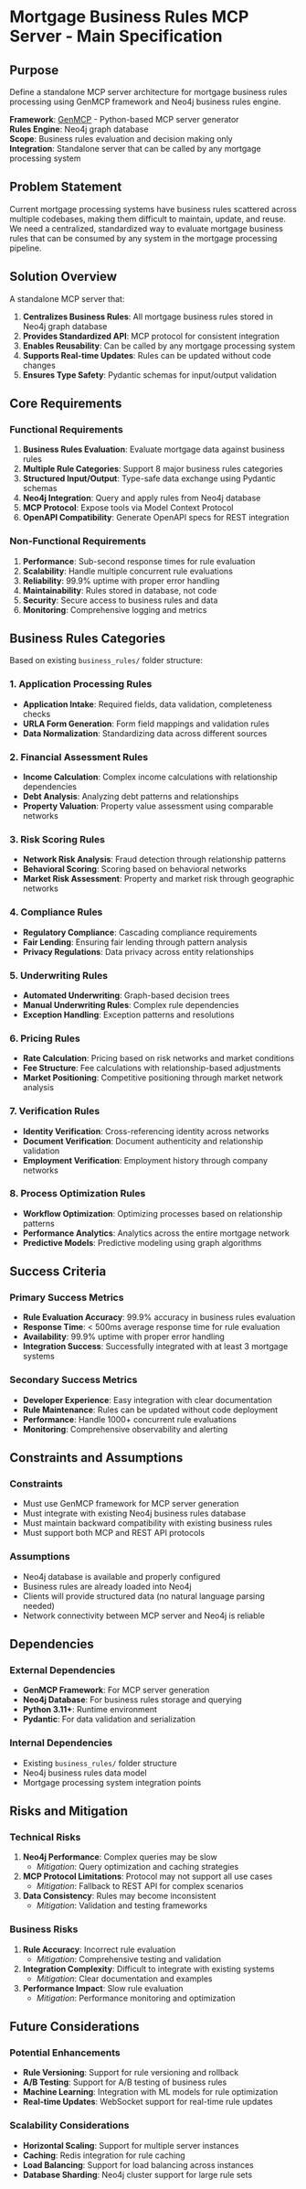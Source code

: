 # Mortgage Business Rules MCP Server - Main Specification

## Purpose

Define a standalone MCP server architecture for mortgage business rules processing using GenMCP framework and Neo4j business rules engine.

**Framework**: [GenMCP](https://github.com/genmcp/gen-mcp) - Python-based MCP server generator  
**Rules Engine**: Neo4j graph database  
**Scope**: Business rules evaluation and decision making only  
**Integration**: Standalone server that can be called by any mortgage processing system  

## Problem Statement

Current mortgage processing systems have business rules scattered across multiple codebases, making them difficult to maintain, update, and reuse. We need a centralized, standardized way to evaluate mortgage business rules that can be consumed by any system in the mortgage processing pipeline.

## Solution Overview

A standalone MCP server that:

1. **Centralizes Business Rules**: All mortgage business rules stored in Neo4j graph database
2. **Provides Standardized API**: MCP protocol for consistent integration
3. **Enables Reusability**: Can be called by any mortgage processing system
4. **Supports Real-time Updates**: Rules can be updated without code changes
5. **Ensures Type Safety**: Pydantic schemas for input/output validation

## Core Requirements

### Functional Requirements

1. **Business Rules Evaluation**: Evaluate mortgage data against business rules
2. **Multiple Rule Categories**: Support 8 major business rules categories
3. **Structured Input/Output**: Type-safe data exchange using Pydantic schemas
4. **Neo4j Integration**: Query and apply rules from Neo4j database
5. **MCP Protocol**: Expose tools via Model Context Protocol
6. **OpenAPI Compatibility**: Generate OpenAPI specs for REST integration

### Non-Functional Requirements

1. **Performance**: Sub-second response times for rule evaluation
2. **Scalability**: Handle multiple concurrent rule evaluations
3. **Reliability**: 99.9% uptime with proper error handling
4. **Maintainability**: Rules stored in database, not code
5. **Security**: Secure access to business rules and data
6. **Monitoring**: Comprehensive logging and metrics

## Business Rules Categories

Based on existing `business_rules/` folder structure:

### 1. Application Processing Rules
- **Application Intake**: Required fields, data validation, completeness checks
- **URLA Form Generation**: Form field mappings and validation rules
- **Data Normalization**: Standardizing data across different sources

### 2. Financial Assessment Rules  
- **Income Calculation**: Complex income calculations with relationship dependencies
- **Debt Analysis**: Analyzing debt patterns and relationships
- **Property Valuation**: Property value assessment using comparable networks

### 3. Risk Scoring Rules
- **Network Risk Analysis**: Fraud detection through relationship patterns
- **Behavioral Scoring**: Scoring based on behavioral networks
- **Market Risk Assessment**: Property and market risk through geographic networks

### 4. Compliance Rules
- **Regulatory Compliance**: Cascading compliance requirements
- **Fair Lending**: Ensuring fair lending through pattern analysis
- **Privacy Regulations**: Data privacy across entity relationships

### 5. Underwriting Rules
- **Automated Underwriting**: Graph-based decision trees
- **Manual Underwriting Rules**: Complex rule dependencies
- **Exception Handling**: Exception patterns and resolutions

### 6. Pricing Rules
- **Rate Calculation**: Pricing based on risk networks and market conditions
- **Fee Structure**: Fee calculations with relationship-based adjustments
- **Market Positioning**: Competitive positioning through market network analysis

### 7. Verification Rules
- **Identity Verification**: Cross-referencing identity across networks
- **Document Verification**: Document authenticity and relationship validation
- **Employment Verification**: Employment history through company networks

### 8. Process Optimization Rules
- **Workflow Optimization**: Optimizing processes based on relationship patterns
- **Performance Analytics**: Analytics across the entire mortgage network
- **Predictive Models**: Predictive modeling using graph algorithms

## Success Criteria

### Primary Success Metrics
-  **Rule Evaluation Accuracy**: 99.9% accuracy in business rules evaluation
-  **Response Time**: < 500ms average response time for rule evaluation
-  **Availability**: 99.9% uptime with proper error handling
-  **Integration Success**: Successfully integrated with at least 3 mortgage systems

### Secondary Success Metrics
-  **Developer Experience**: Easy integration with clear documentation
-  **Rule Maintenance**: Rules can be updated without code deployment
-  **Performance**: Handle 1000+ concurrent rule evaluations
-  **Monitoring**: Comprehensive observability and alerting

## Constraints and Assumptions

### Constraints
- Must use GenMCP framework for MCP server generation
- Must integrate with existing Neo4j business rules database
- Must maintain backward compatibility with existing business rules
- Must support both MCP and REST API protocols

### Assumptions
- Neo4j database is available and properly configured
- Business rules are already loaded into Neo4j
- Clients will provide structured data (no natural language parsing needed)
- Network connectivity between MCP server and Neo4j is reliable

## Dependencies

### External Dependencies
- **GenMCP Framework**: For MCP server generation
- **Neo4j Database**: For business rules storage and querying
- **Python 3.11+**: Runtime environment
- **Pydantic**: For data validation and serialization

### Internal Dependencies
- Existing `business_rules/` folder structure
- Neo4j business rules data model
- Mortgage processing system integration points

## Risks and Mitigation

### Technical Risks
1. **Neo4j Performance**: Complex queries may be slow
   - *Mitigation*: Query optimization and caching strategies
2. **MCP Protocol Limitations**: Protocol may not support all use cases
   - *Mitigation*: Fallback to REST API for complex scenarios
3. **Data Consistency**: Rules may become inconsistent
   - *Mitigation*: Validation and testing frameworks

### Business Risks
1. **Rule Accuracy**: Incorrect rule evaluation
   - *Mitigation*: Comprehensive testing and validation
2. **Integration Complexity**: Difficult to integrate with existing systems
   - *Mitigation*: Clear documentation and examples
3. **Performance Impact**: Slow rule evaluation
   - *Mitigation*: Performance monitoring and optimization

## Future Considerations

### Potential Enhancements
- **Rule Versioning**: Support for rule versioning and rollback
- **A/B Testing**: Support for A/B testing of business rules
- **Machine Learning**: Integration with ML models for rule optimization
- **Real-time Updates**: WebSocket support for real-time rule updates

### Scalability Considerations
- **Horizontal Scaling**: Support for multiple server instances
- **Caching**: Redis integration for rule caching
- **Load Balancing**: Support for load balancing across instances
- **Database Sharding**: Neo4j cluster support for large rule sets
